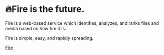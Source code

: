 # 🔥**Fire is the future.**

Fire is a web-based service which identifies, analyzes, and ranks files and media based on how fire it is.

Fire is simple, easy, and rapidly spreading.

[Fire](isitfire.com)
